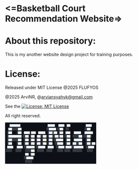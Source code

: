 # <=Basketball Court Recommendation Website=>


# About this repository:
This is my another website design project for training purposes.


# License:
Released under MIT License
@2025 FLUFYOS

@2025 ArviNR, @arviansyahyk@gmail.com

See the [![License: MIT License](https://img.shields.io/badge/License-MIT_License-red.svg)](LICENSE)

All right reserved.

<img src="images/ASCII_bannerArt.png" alt="asciiArt" width="300px" />
